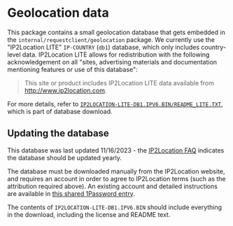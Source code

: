 # Geolocation data

This package contains a small geolocation database that gets embedded in the `internal/requestclient/geolocation` package.
We currently use the "IP2Location LITE" `IP-COUNTRY` (`db1`) database, which only includes country-level data.
IP2Location LITE allows for redistribution with the following acknowledgement on all "sites, advertising materials and documentation mentioning features or use of this database":

> This site or product includes IP2Location LITE data available from http://www.ip2location.com.

For more details, refer to [`IP2LOCATION-LITE-DB1.IPV6.BIN/README_LITE.TXT`](./IP2LOCATION-LITE-DB1.IPV6.BIN/README_LITE.TXT), which is part of database download.

## Updating the database

This database was last updated 11/16/2023 - the [IP2Location FAQ](https://www.ip2location.com/faqs) indicates the database should be updated yearly.

The database must be downloaded manually from the IP2Location website, and requires an account in order to agree to IP2Location terms (such as the attribution required above).
An existing account and detailed instructions are available in [this shared 1Password entry](https://my.1password.com/vaults/dnrhbauihkhjs5ag6vszsme45a/allitems/fonquuhrzrdr4irultcuj6gqby).

The contents of `IP2LOCATION-LITE-DB1.IPV6.BIN` should include everything in the download, including the license and README text.
